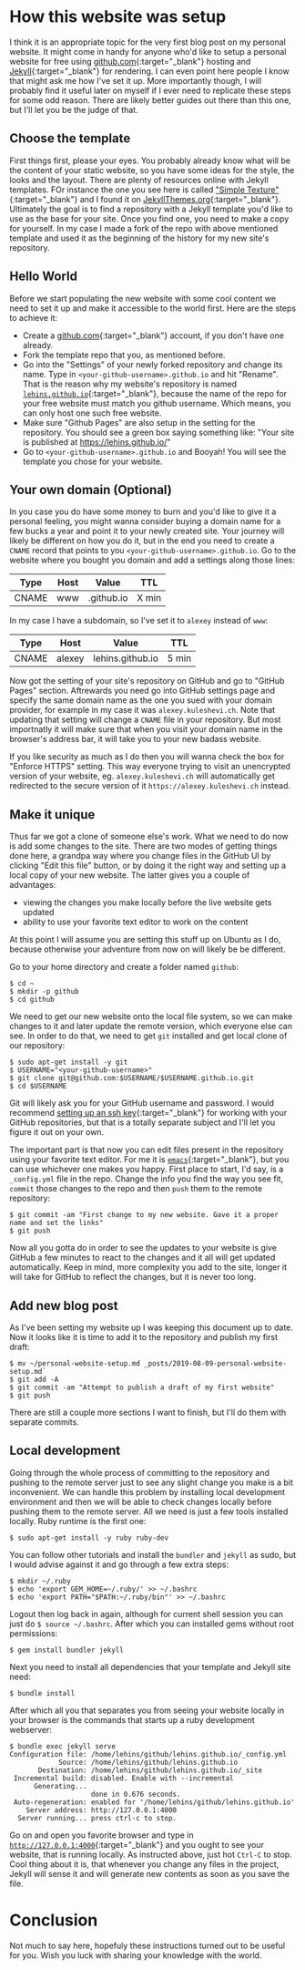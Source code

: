 # How this website was setup

I think it is an appropriate topic for the very first blog post on my personal website. It
might come in handy for anyone who'd like to setup a personal website for free using
[github.com](https://github.com){:target="_blank"} hosting and
[Jekyll](https://jekyllrb.com){:target="_blank"} for rendering. I can even point here
people I know that might ask me how I've set it up. More importantly though, I will
probably find it useful later on myself if I ever need to replicate these steps for some
odd reason. There are likely better guides out there than this one, but I'll let you be
the judge of that.

## Choose the template

First things first, please your eyes. You probably already know what will be the content
of your static website, so you have some ideas for the style, the looks and the
layout. There are plenty of resources online with Jekyll templates. FOr instance the one you see
here is called ["Simple Texture"](http://jekyllthemes.org/themes/simple-texture/){:target="_blank"}
and I found it on [JekyllThemes.org](http://jekyllthemes.org){:target="_blank"}.
Ultimately the goal is to find a repository with a Jekyll template you'd like to use as the
base for your site. Once you find one, you need to make a copy for yourself. In my case
I made a fork of the repo with above mentioned template and used it as the beginning of
the history for my new site's repository.

## Hello World

Before we start populating the new website with some cool content we need to set it up and
make it accessible to the world first. Here are the steps to achieve it:

* Create a [github.com](https://github.com/join){:target="_blank"} account, if you don't have one already.
* Fork the template repo that you, as mentioned before.
* Go into the "Settings" of your newly forked repository and change its name. Type in
  `<your-github-username>.github.io` and hit "Rename". That is the reason why my website's
  repository is named
  [`lehins.github.io`](https://github.com/lehins/lehins.github.io){:target="_blank"},
  because the name of the repo for your free website must match you github username. Which
  means, you can only host one such free website.
* Make sure "Github Pages" are also setup in the setting for the repository. You should
  see a green box saying something like: "Your site is published at
  https://lehins.github.io/"
* Go to `<your-github-username>.github.io` and Booyah! You will see the template you chose
  for your website.

## Your own domain (Optional)

In you case you do have some money to burn and you'd like to give it a personal feeling, you
might wanna consider buying a domain name for a few bucks a year and point it to your
newly created site. Your journey will likely be different on how you do it, but in the end
you need to create a `CNAME` record that points to you
`<your-github-username>.github.io`. Go to the website where you bought you domain and add
a settings along those lines:

|  Type   |  Host  |            Value                 |  TTL  |
|:-------:|:------:|:--------------------------------:|:-----:|
|  CNAME  |  www   | <your-github-username>.github.io | X min |

In my case I have a subdomain, so I've set it to `alexey` instead of `www`:

|  Type   |  Host  |      Value       |  TTL  |
|:-------:|:------:|:----------------:|:-----:|
|  CNAME  | alexey | lehins.github.io | 5 min |


Now got the setting of your site's repository on GitHub and go to "GitHub Pages"
section. Aftrewards you need go into GitHub settings page and specify the same domain name
as the one you sued with your domain provider, for example in my case it was
`alexey.kuleshevi.ch`. Note that updating that setting will change a `CNAME` file in your
repository. But most importnatly it will make sure that when you visit your domain name in
the browser's address bar, it will take you to your new badass website.

If you like security as much as I do then you will wanna check the box for "Enforce HTTPS"
setting. This way everyone trying to visit an unencrypted version of your website, eg.
`alexey.kuleshevi.ch` will automatically get redirected to the secure version of it
`https://alexey.kuleshevi.ch` instead.

## Make it unique

Thus far we got a clone of someone else's work. What we need to do now is add some changes
to the site. There are two modes of getting things done here, a grandpa way where you
change files in the GitHub UI by clicking "Edit this file" button, or by doing it the
right way and setting up a local copy of your new website. The latter gives you a couple
of advantages:

* viewing the changes you make locally before the live website gets updated
* ability to use your favorite text editor to work on the content

At this point I will assume you are setting this stuff up on Ubuntu as I do, because
otherwise your adventure from now on will likely be be different.

Go to your home directory and create a folder named `github`:

```shell
$ cd ~
$ mkdir -p github
$ cd github
```

We need to get our new website onto the local file system, so we can make changes to it
and later update the remote version, which everyone else can see. In order to do that, we
need to get `git` installed and get local clone of our repository:

```shell
$ sudo apt-get install -y git
$ USERNAME="<your-github-username>"
$ git clone git@github.com:$USERNAME/$USERNAME.github.io.git
$ cd $USERNAME
```

Git will likely ask you for your GitHub username and password. I would recommend
[setting up an ssh key](https://help.github.com/en/articles/generating-a-new-ssh-key-and-adding-it-to-the-ssh-agent){:target="_blank"}
for working with your GitHub repositories, but that is a totally separate subject and I'll let
you figure it out on your own.

The important part is that now you can edit files present in the repository using your
favorite text editor. For me it is [`emacs`](https://www.gnu.org){:target="_blank"}, but
you can use whichever one makes you happy. First place to start, I'd say, is a
`_config.yml` file in the repo. Change the info you find the way you see fit, `commit` those
changes to the repo and then `push` them to the remote repository:

```shell
$ git commit -am "First change to my new website. Gave it a proper name and set the links"
$ git push
```

Now all you gotta do in order to see the updates to your website is give GitHub a few
minutes to react to the changes and it all will get updated automatically. Keep in mind, more
complexity you add to the site, longer it will take for GitHub to reflect the changes, but
it is never too long.

## Add new blog post

As I've been setting my website up I was keeping this document up to date. Now it looks
like it is time to add it to the repository and publish my first draft:

```shell
$ mv ~/personal-website-setup.md _posts/2019-08-09-personal-website-setup.md`
$ git add -A
$ git commit -am "Attempt to publish a draft of my first website"
$ git push
```

There are still a couple more sections I want to finish, but I'll do them with separate
commits.

## Local development

Going through the whole process of committing to the repository and pushing to the remote
server just to see any slight change you make is a bit inconvenient. We can handle this
problem by installing local development environment and then we will be able to check
changes locally before pushing them to the remote server. All we need is just a few tools
installed locally. Ruby runtime is the first one:

```shell
$ sudo apt-get install -y ruby ruby-dev
```

You can follow other tutorials and install the `bundler` and `jekyll` as sudo, but I would
advise against it and go through a few extra steps:

```shell
$ mkdir ~/.ruby
$ echo 'export GEM_HOME=~/.ruby/' >> ~/.bashrc
$ echo 'export PATH="$PATH:~/.ruby/bin"' >> ~/.bashrc
```

Logout then log back in again, although for current shell session you can just do `$ source
~/.bashrc`. After which you can installed gems without root permissions:


```shell
$ gem install bundler jekyll
```

Next you need to install all dependencies that your template and Jekyll site need:

```shell
$ bundle install
```

After which all you that separates you from seeing your website locally in your browser is
the commands that starts up a ruby development webserver:

```shell
$ bundle exec jekyll serve
Configuration file: /home/lehins/github/lehins.github.io/_config.yml
            Source: /home/lehins/github/lehins.github.io
       Destination: /home/lehins/github/lehins.github.io/_site
 Incremental build: disabled. Enable with --incremental
      Generating...
                    done in 0.676 seconds.
 Auto-regeneration: enabled for '/home/lehins/github/lehins.github.io'
    Server address: http://127.0.0.1:4000
  Server running... press ctrl-c to stop.
```

Go on and open you favorite browser and type in
[`http://127.0.0.1:4000`](http://127.0.0.1:4000){:target="_blank"} and you ought to see
your website, that is running locally. As instructed above, just hot `Ctrl-C` to
stop. Cool thing about it is, that whenever you change any files in the project, Jekyll
will sense it and will generate new contents as soon as you save the file.

# Conclusion

Not much to say here, hopefuly these instructions turned out to be useful for you. Wish
you luck with sharing your knowledge with the world.
